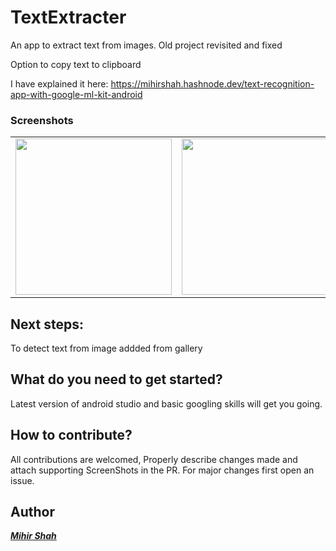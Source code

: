 # TextExtracter
An app to extract text from images. Old project revisited and fixed

Option to copy text to clipboard

I have explained it here: https://mihirshah.hashnode.dev/text-recognition-app-with-google-ml-kit-android

### Screenshots
<table>
  <td><img src="https://user-images.githubusercontent.com/66465511/150851597-5a1267b3-571a-48bd-809b-9c82b8b3513a.jpg" width="250">
  <td><img src="https://user-images.githubusercontent.com/66465511/150851608-2d7b6966-3a2e-4ddb-a2f1-0ef7bbbafd35.jpg" width="250">
  <td><img src="https://user-images.githubusercontent.com/66465511/150851616-22f0f9a0-5f4b-45ba-8841-77ba238d0dd8.jpg" width="250">    
  <td><img src="https://user-images.githubusercontent.com/66465511/150851624-ba5e025c-7c86-4804-9722-c1e95a332478.jpg" width="250">
</table>

## Next steps:
To detect text from image addded from gallery

## What do you need to get started?
Latest version of android studio and basic googling skills will get you going.

## How to contribute?
All contributions are welcomed, Properly describe changes made and attach supporting ScreenShots in the PR. For major changes first open an issue.

## Author
<a href="https://github.com/Miihir79">***Mihir Shah***</a>
